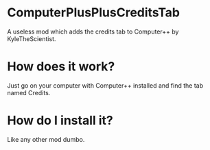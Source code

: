 # ComputerPlusPlusCreditsTab
A useless mod which adds the credits tab to Computer++ by KyleTheScientist.

# How does it work?
Just go on your computer with Computer++ installed and find the tab named Credits.

# How do I install it?
Like any other mod dumbo.
